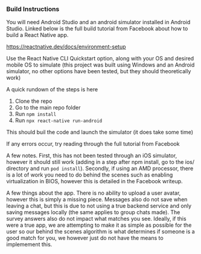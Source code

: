 ### Build Instructions

You will need Android Studio and an android simulator installed in Android Studio. Linked below is the full build tutorial from Facebook about how to build a React Native app.

https://reactnative.dev/docs/environment-setup

Use the React Native CLI Quickstart option, along with your OS and desired mobile OS to simulate (this project was built using Windows and an Android simulator, no other options have been tested, but they should theoretically work)

A quick rundown of the steps is here

1. Clone the repo
2. Go to the main repo folder
3. Run ```npm install```
4. Run ```npx react-native run-android```


This should buil the code and launch the simulator (it does take some time)

If any errors occur, try reading through the full tutorial from Facebook

A few notes. First, this has not been tested through an iOS simulator, however it should still work (adding in a step after npm install, go to the ios/ directory and run ```pod install```). Secondly, if using an AMD processor, there is a lot of work you need to do behind the scenes such as enabling virtualization in BIOS, however this is detailed in the Facebook writeup. 


A few things about the app. There is no ability to upload a user avatar, however this is simply a missing piece. Messages also do not save when leaving a chat, but this is due to not using a true backend service and only saving messages locally (the same applies to group chats made). The survey answers also do not impact what matches you see. Ideally, if this were a true app, we are attempting to make it as simple as possible for the user so our behind the scenes algorithm is what determines if someone is a good match for you, we however just do not have the means to implemement this.